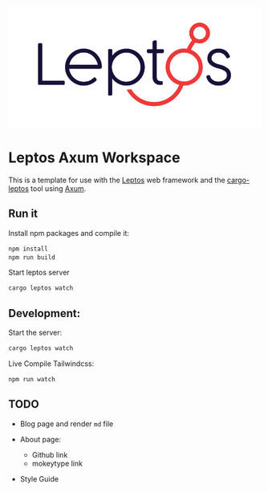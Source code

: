 <picture>
    <source srcset="https://raw.githubusercontent.com/leptos-rs/leptos/main/docs/logos/Leptos_logo_Solid_White.svg" media="(prefers-color-scheme: dark)">
    <img src="https://raw.githubusercontent.com/leptos-rs/leptos/main/docs/logos/Leptos_logo_RGB.svg" alt="Leptos Logo">
</picture>

# Leptos Axum Workspace

This is a template for use with the [Leptos](https://github.com/leptos-rs/leptos) web framework and the [cargo-leptos](https://github.com/akesson/cargo-leptos) tool using [Axum](https://github.com/tokio-rs/axum).

## Run it

Install npm packages and compile it:

```bash
npm install
npm run build
```

Start leptos server

```bash
cargo leptos watch
```

## Development:

Start the server:

```bash
cargo leptos watch
```

Live Compile Tailwindcss:

```bash
npm run watch
```

## TODO

- Blog page and render `md` file

- About page:

  - Github link
  - mokeytype link

- Style Guide
